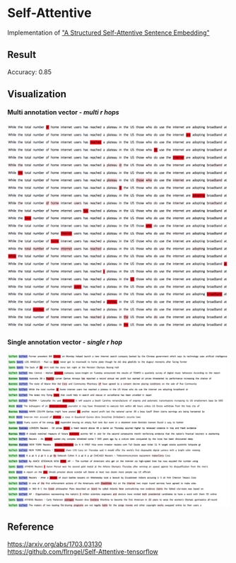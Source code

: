 # Self-Attentive
Implementation of ["A Structured Self-Attentive Sentence Embedding"](https://arxiv.org/abs/1703.03130)

## Result
Accuracy: 0.85


## Visualization
#### Multi annotation vector - *multi r hops*<br>
<img src="image/multi_attention.png" alt="multi attention" width="720px"/><br>

#### Single annotation vector - *single r hop*<br>
<img src="image/single_attention.png" alt="single attention" width="720px"/><br>


## Reference
<https://arxiv.org/abs/1703.03130><br>
<https://github.com/flrngel/Self-Attentive-tensorflow>

